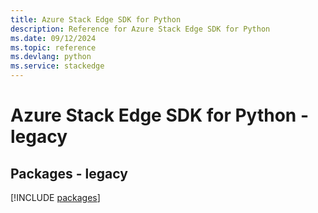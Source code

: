 ```yaml
---
title: Azure Stack Edge SDK for Python
description: Reference for Azure Stack Edge SDK for Python
ms.date: 09/12/2024
ms.topic: reference
ms.devlang: python
ms.service: stackedge
---
```

# Azure Stack Edge SDK for Python - legacy
## Packages - legacy
[!INCLUDE [packages](stack-edge-index.md)]
